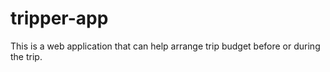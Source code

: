 # tripper-app
This is a web application that can help arrange  trip budget before or during the trip.

